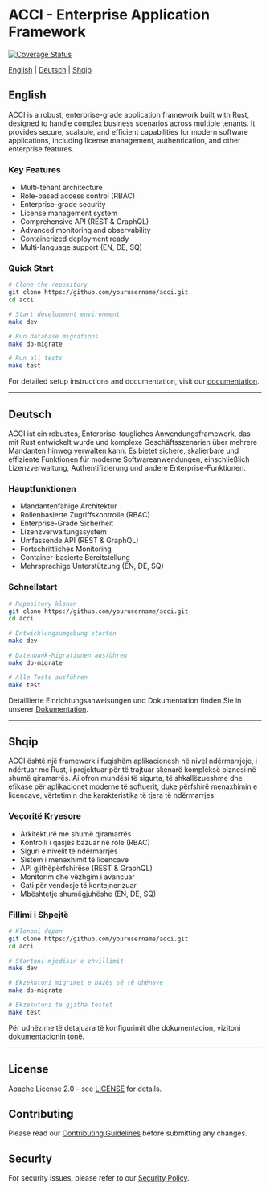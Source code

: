 # ACCI - Enterprise Application Framework

[![Coverage Status](https://coveralls.io/repos/github/Broccode/acci/badge.svg?branch=master)](https://coveralls.io/github/Broccode/acci?branch=master)

[English](#english) | [Deutsch](#deutsch) | [Shqip](#shqip)

## English

ACCI is a robust, enterprise-grade application framework built with Rust, designed to handle complex business scenarios across multiple tenants. It provides secure, scalable, and efficient capabilities for modern software applications, including license management, authentication, and other enterprise features.

### Key Features

- Multi-tenant architecture
- Role-based access control (RBAC)
- Enterprise-grade security
- License management system
- Comprehensive API (REST & GraphQL)
- Advanced monitoring and observability
- Containerized deployment ready
- Multi-language support (EN, DE, SQ)

### Quick Start

```bash
# Clone the repository
git clone https://github.com/yourusername/acci.git
cd acci

# Start development environment
make dev

# Run database migrations
make db-migrate

# Run all tests
make test
```

For detailed setup instructions and documentation, visit our [documentation](docs/en/).

---

## Deutsch

ACCI ist ein robustes, Enterprise-taugliches Anwendungsframework, das mit Rust entwickelt wurde und komplexe Geschäftsszenarien über mehrere Mandanten hinweg verwalten kann. Es bietet sichere, skalierbare und effiziente Funktionen für moderne Softwareanwendungen, einschließlich Lizenzverwaltung, Authentifizierung und andere Enterprise-Funktionen.

### Hauptfunktionen

- Mandantenfähige Architektur
- Rollenbasierte Zugriffskontrolle (RBAC)
- Enterprise-Grade Sicherheit
- Lizenzverwaltungssystem
- Umfassende API (REST & GraphQL)
- Fortschrittliches Monitoring
- Container-basierte Bereitstellung
- Mehrsprachige Unterstützung (EN, DE, SQ)

### Schnellstart

```bash
# Repository klonen
git clone https://github.com/yourusername/acci.git
cd acci

# Entwicklungsumgebung starten
make dev

# Datenbank-Migrationen ausführen
make db-migrate

# Alle Tests ausführen
make test
```

Detaillierte Einrichtungsanweisungen und Dokumentation finden Sie in unserer [Dokumentation](docs/de/).

---

## Shqip

ACCI është një framework i fuqishëm aplikacionesh në nivel ndërmarrjeje, i ndërtuar me Rust, i projektuar për të trajtuar skenarë kompleksë biznesi në shumë qiramarrës. Ai ofron mundësi të sigurta, të shkallëzueshme dhe efikase për aplikacionet moderne të softuerit, duke përfshirë menaxhimin e licencave, vërtetimin dhe karakteristika të tjera të ndërmarrjes.

### Veçoritë Kryesore

- Arkitekturë me shumë qiramarrës
- Kontrolli i qasjes bazuar në role (RBAC)
- Siguri e nivelit të ndërmarrjes
- Sistem i menaxhimit të licencave
- API gjithëpërfshirëse (REST & GraphQL)
- Monitorim dhe vëzhgim i avancuar
- Gati për vendosje të kontejnerizuar
- Mbështetje shumëgjuhëshe (EN, DE, SQ)

### Fillimi i Shpejtë

```bash
# Klononi depon
git clone https://github.com/yourusername/acci.git
cd acci

# Startoni mjedisin e zhvillimit
make dev

# Ekzekutoni migrimet e bazës së të dhënave
make db-migrate

# Ekzekutoni të gjitha testet
make test
```

Për udhëzime të detajuara të konfigurimit dhe dokumentacion, vizitoni [dokumentacionin](docs/sq/) tonë.

---

## License

Apache License 2.0 - see [LICENSE](LICENSE) for details.

## Contributing

Please read our [Contributing Guidelines](CONTRIBUTING.md) before submitting any changes.

## Security

For security issues, please refer to our [Security Policy](SECURITY.md).
